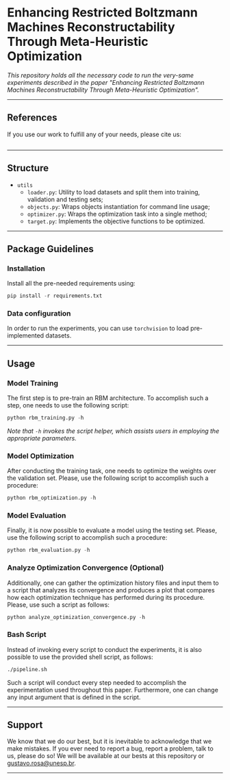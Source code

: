 # Enhancing Restricted Boltzmann Machines Reconstructability Through Meta-Heuristic Optimization

*This repository holds all the necessary code to run the very-same experiments described in the paper "Enhancing Restricted Boltzmann Machines Reconstructability Through Meta-Heuristic Optimization".*

---

## References

If you use our work to fulfill any of your needs, please cite us:

```
```

---

## Structure

 * `utils`
   * `loader.py`: Utility to load datasets and split them into training, validation and testing sets;
   * `objects.py`: Wraps objects instantiation for command line usage;
   * `optimizer.py`: Wraps the optimization task into a single method;  
   * `target.py`: Implements the objective functions to be optimized.
   
   
---

## Package Guidelines

### Installation

Install all the pre-needed requirements using:

```Python
pip install -r requirements.txt
```

### Data configuration

In order to run the experiments, you can use `torchvision` to load pre-implemented datasets.

---

## Usage

### Model Training

The first step is to pre-train an RBM architecture. To accomplish such a step, one needs to use the following script:

```Python
python rbm_training.py -h
```

*Note that `-h` invokes the script helper, which assists users in employing the appropriate parameters.*

### Model Optimization

After conducting the training task, one needs to optimize the weights over the validation set. Please, use the following script to accomplish such a procedure:

```Python
python rbm_optimization.py -h
```

### Model Evaluation

Finally, it is now possible to evaluate a model using the testing set. Please, use the following script to accomplish such a procedure:

```Python
python rbm_evaluation.py -h
```

### Analyze Optimization Convergence (Optional)

Additionally, one can gather the optimization history files and input them to a script that analyzes its convergence and produces a plot that compares how each optimization technique has performed during its procedure. Please, use such a script as follows:

```Python
python analyze_optimization_convergence.py -h
```

### Bash Script

Instead of invoking every script to conduct the experiments, it is also possible to use the provided shell script, as follows:

```Bash
./pipeline.sh
```

Such a script will conduct every step needed to accomplish the experimentation used throughout this paper. Furthermore, one can change any input argument that is defined in the script.

---

## Support

We know that we do our best, but it is inevitable to acknowledge that we make mistakes. If you ever need to report a bug, report a problem, talk to us, please do so! We will be available at our bests at this repository or gustavo.rosa@unesp.br.

---
